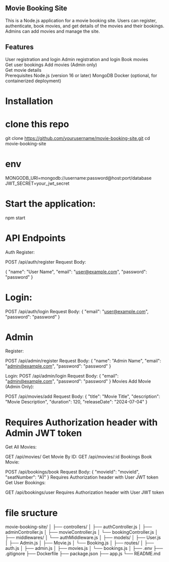 ## Movie Booking Site
This is a Node.js application for a movie booking site. Users can register, authenticate, book movies, and get details of the movies and their bookings. Admins can add movies and manage the site.
     
## Features
User registration and login
Admin registration and login
Book movies      
Get user bookings
Add movies (Admin only)             
Get movie details           
Prerequisites
Node.js (version 16 or later)
MongoDB
Docker (optional, for containerized deployment)


# Installation
# clone this repo 
git clone https://github.com/yourusername/movie-booking-site.git
cd movie-booking-site


# env
MONGODB_URI=mongodb://username:password@host:port/database
JWT_SECRET=your_jwt_secret

# Start the application:
npm start

# API Endpoints
Auth
Register:

POST /api/auth/register
Request Body:

{
  "name": "User Name",
  "email": "user@example.com",
  "password": "password"
}

# Login:

POST /api/auth/login
Request Body:
{
  "email": "user@example.com",
  "password": "password"
}

# Admin
Register:

POST /api/admin/register
Request Body:
{
  "name": "Admin Name",
  "email": "admin@example.com",
  "password": "password"
}

Login:
POST /api/admin/login
Request Body:
{
  "email": "admin@example.com",
  "password": "password"
}
Movies
Add Movie (Admin Only):

POST /api/movies/add
Request Body:
{
  "title": "Movie Title",
  "description": "Movie Description",
  "duration": 120,
  "releaseDate": "2024-07-04"
}

# Requires Authorization header with Admin JWT token
Get All Movies:

GET /api/movies/
Get Movie By ID:
GET /api/movies/:id
Bookings
Book Movie:

POST /api/bookings/book
Request Body:
{
  "movieId": "movieId",
  "seatNumber": "A1"
}
Requires Authorization header with User JWT token
Get User Bookings:

GET /api/bookings/user
Requires Authorization header with User JWT token

# file sructure 
movie-booking-site/
│
├── controllers/
│   ├── authController.js
│   ├── adminController.js
│   ├── movieController.js
│   └── bookingController.js
│
├── middlewares/
│   └── authMiddleware.js
│
├── models/
│   ├── User.js
│   ├── Admin.js
│   ├── Movie.js
│   └── Booking.js
│
├── routes/
│   ├── auth.js
│   ├── admin.js
│   ├── movies.js
│   └── bookings.js
│
├── .env
├── .gitignore
├── Dockerfile
├── package.json
├── app.js
└── README.md
